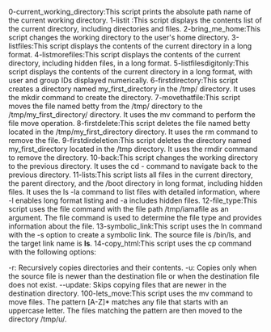  0-current_working_directory:This script prints the absolute path name of the current working directory.
1-listit :This script displays the contents list of the current directory, including directories and files.
2-bring_me_home:This script changes the working directory to the user's home directory.
3-listfiles:This script displays the contents of the current directory in a long format.
 4-listmorefiles:This script displays the contents of the current directory, including hidden files, in a long format.
5-listfilesdigitonly:This script displays the contents of the current directory in a long format, with user and group IDs displayed numerically. 
 6-firstdirectory:This script creates a directory named my_first_directory in the /tmp/ directory. It uses the mkdir command to create the directory.
7-movethatfile:This script moves the file named betty from the /tmp/ directory to the /tmp/my_first_directory/ directory. It uses the mv command to perform the file move operation.
8-firstdelete:This script deletes the file named betty located in the /tmp/my_first_directory directory. It uses the rm command to remove the file.
9-firstdirdeletion:This script deletes the directory named my_first_directory located in the /tmp directory. It uses the rmdir command to remove the directory.
10-back:This script changes the working directory to the previous directory. It uses the cd - command to navigate back to the previous directory.
11-lists:This script lists all files in the current directory, the parent directory, and the /boot directory in long format, including hidden files. It uses the ls -la command to list files with detailed information, where -l enables long format listing and -a includes hidden files.
12-file_type:This script uses the file command with the file path /tmp/iamafile as an argument. The file command is used to determine the file type and provides information about the file.
13-symbolic_link:This script uses the ln command with the -s option to create a symbolic link. The source file is /bin/ls, and the target link name is __ls__.
14-copy_html:This script uses the cp command with the following options:

-r: Recursively copies directories and their contents.
-u: Copies only when the source file is newer than the destination file or when the destination file does not exist.
--update: Skips copying files that are newer in the destination directory.
100-lets_move:This script uses the mv command to move files. The pattern [A-Z]* matches any file that starts with an uppercase letter. The files matching the pattern are then moved to the directory /tmp/u/.

